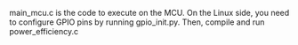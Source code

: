 main_mcu.c is the code to execute on the MCU.
On the Linux side, you need to configure GPIO pins by running gpio_init.py.
Then, compile and run power_efficiency.c
